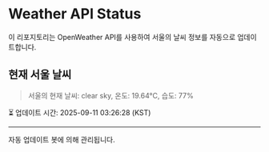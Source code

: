 
# Weather API Status

이 리포지토리는 OpenWeather API를 사용하여 서울의 날씨 정보를 자동으로 업데이트합니다.

## 현재 서울 날씨
> 서울의 현재 날씨: clear sky, 온도: 19.64°C, 습도: 77%

⏳ 업데이트 시간: 2025-09-11 03:26:28 (KST)

---
자동 업데이트 봇에 의해 관리됩니다.
